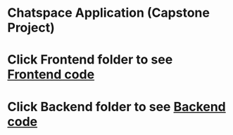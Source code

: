 # Chatspace Application (Capstone Project)

# Click Frontend folder to see <a href= "https://github.com/Pad-coder/Chatspace/tree/master/Frontend"> Frontend code </a> 
# Click Backend folder to see <a href= "https://github.com/Pad-coder/Chatspace/tree/master/Backend"> Backend code </a> 


 
